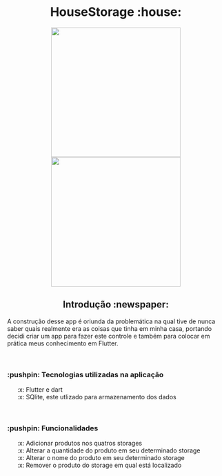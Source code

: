 <h1 align = "center"> HouseStorage :house: </h1>

<div id = "images" align="center">
  <img src = "https://user-images.githubusercontent.com/37722587/77867160-736e3d80-720c-11ea-8a83-ab72e7eccf81.png" width = "300px">
  <img src = "https://user-images.githubusercontent.com/37722587/77867521-fb087c00-720d-11ea-98ac-2ab40839254e.png" width = "300px">
</div>

<h2 align="center">Introdução :newspaper:</h2>
<p> A construção desse app é oriunda da problemática na qual tive de nunca saber quais realmente era as coisas que tinha em minha casa, portando decidi criar um app para fazer este controle e também para colocar em prática meus conhecimento em Flutter.</p>
<br>

<h3>:pushpin: Tecnologias utilizadas na aplicação</h3>
<ul type ="none">
  <li>:x: Flutter e dart</li>
  <li>:x: SQlite, este utlizado para armazenamento dos dados</li>
</ul>
<br>

<h3>:pushpin: Funcionalidades</h3>
<ul type ="none">
  <li>:x: Adicionar produtos nos quatros storages</li>
  <li>:x: Alterar a quantidade do produto em seu determinado storage</li>
  <li>:x: Alterar o nome do produto em seu determinado storage</li>
  <li>:x: Remover o produto do storage em qual está localizado</li>
</ul>
